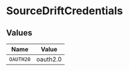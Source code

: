 # SourceDriftCredentials


## Values

| Name      | Value     |
| --------- | --------- |
| `OAUTH20` | oauth2.0  |
